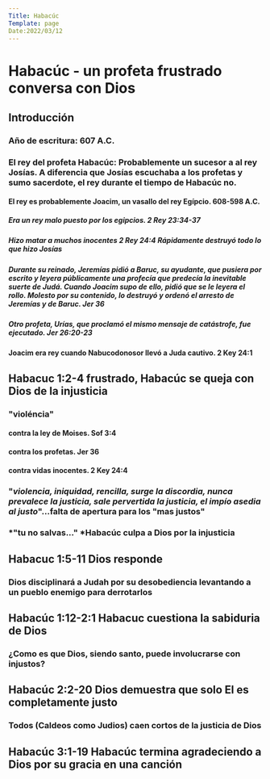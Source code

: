 ```yaml
---
Title: Habacúc
Template: page
Date:2022/03/12
---
```




# Habacúc - un profeta frustrado conversa con Dios 

## Introducción 

### Año de escritura: 607 A.C.

### El rey del profeta Habacúc: Probablemente un sucesor a al rey Josías. A diferencia que Josías escuchaba a los profetas y sumo sacerdote, el rey durante el tiempo de Habacúc no. 

#### El rey es probablemente Joacim, un vasallo del rey Egípcio. 608-598 A.C.

##### Era un rey malo puesto por los egipcios. 2 Rey 23:34-37 

##### Hizo matar a muchos inocentes 2 Rey 24:4 Rápidamente destruyó todo lo que hizo Josías

##### Durante su reinado, Jeremí­as pidió a Baruc, su ayudante, que pusiera por escrito y leyera públicamente una profecí­a que predecí­a la inevitable suerte de Judá. Cuando Joacim supo de ello, pidió que se le leyera el rollo. Molesto por su contenido, lo destruyó y ordenó el arresto de Jeremí­as y de Baruc. Jer 36 

##### Otro profeta, Urí­as, que proclamó el mismo mensaje de catástrofe, fue ejecutado. Jer 26:20-23 

#### Joacim era rey cuando Nabucodonosor llevó a Juda cautivo. 2 Key 24:1

## Habacuc 1:2-4 frustrado, Habacúc se queja con Dios de la injusticia 

### "violéncia" 

#### contra la ley de Moises. Sof 3:4

#### contra los profetas. Jer 36

#### contra vidas inocentes. 2 Key 24:4

### "*violencia, iniquidad, rencilla, surge la discordia, nunca prevalece la justicia, sale pervertida la justicia, el impío asedia al justo*"...falta de apertura para los "mas justos"

### *"tu no salvas..." *Habacúc culpa a Dios por la injusticia 

## Habacuc 1:5-11 Dios responde 

### Dios disciplinará a Judah por su desobediencia levantando a un pueblo enemigo para derrotarlos

## Habacúc 1:12-2:1 Habacuc cuestiona la sabiduria de Dios 

### ¿Como es que Dios, siendo santo, puede involucrarse con injustos?

## Habacúc 2:2-20 Dios demuestra que solo El es completamente justo 

### Todos (Caldeos como Judios) caen cortos de la justicia de Dios

## Habacúc 3:1-19 Habacúc termina agradeciendo a Dios por su gracia en una canción



